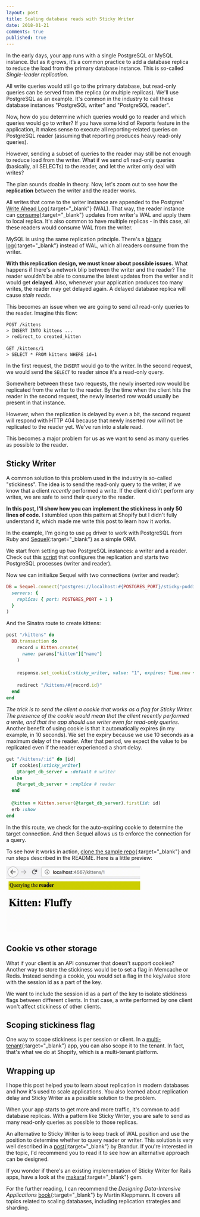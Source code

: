 ```yaml
---
layout: post
title: Scaling database reads with Sticky Writer
date: 2018-01-21
comments: true
published: true
---
```


In the early days, your app runs with a single PostgreSQL or MySQL instance. But as it grows, it’s a common practice to add a database replica to reduce the load from the primary database instance. This is so-called _Single-leader replication_.

All write queries would still go to the primary database, but read-only queries can be served from the replica (or multiple replicas). We'll use PostgreSQL as an example. It's common in the industry to call these database instances "PostgreSQL writer" and "PostgreSQL reader".

Now, how do you determine which queries would go to reader and which queries would go to writer? If you have some kind of Reports feature in the application, it makes sense to execute all reporting-related queries on PostgreSQL reader (assuming that reporting produces heavy read-only queries).

However, sending a subset of queries to the reader may still be not enough to reduce load from the writer. What if we send _all_ read-only queries (basically, all SELECTs) to the reader, and let the writer only deal with writes?

The plan sounds doable in theory. Now, let's zoom out to see how the **replication** between the writer and the reader works.

All writes that come to the writer instance are appended to the Postgres' [Write Ahead Log](https://www.postgresql.org/docs/current/static/wal-intro.html){:target="_blank"} (WAL). That way, the reader instance can [consume](https://www.postgresql.org/docs/10/static/runtime-config-replication.html){:target="_blank"} updates from writer's WAL and apply them to local replica. It's also common to have multiple replicas - in this case, all these readers would consume WAL from the writer.

MySQL is using the same replication principle. There's a [binary log](https://dev.mysql.com/doc/refman/5.7/en/binlog-replication-configuration-overview.html){:target="_blank"} instead of WAL, which all readers consume from the writer.

**With this replication design, we must know about possible issues.** What happens if there's a network blip between the writer and the reader? The reader wouldn't be able to consume the latest updates from the writer and it would get **delayed**. Also, whenever your application produces too many writes, the reader may get delayed again. A delayed database replica will cause _stale reads_.

This becomes an issue when we are going to send _all_ read-only queries to the reader. Imagine this flow:

```
POST /kittens
> INSERT INTO kittens ...
> redirect_to created_kitten

GET /kittens/1
> SELECT * FROM kittens WHERE id=1
```

In the first request, the `INSERT` would go to the writer. In the second request, we would send the `SELECT` to reader since it's a read-only query.

Somewhere between these two requests, the newly inserted row would be replicated from the writer to the reader. By the time when the client hits the reader in the second request, the newly inserted row would usually be present in that instance.

However, when the replication is delayed by even a bit, the second request will respond with HTTP 404 because that newly inserted row will not be replicated to the reader yet. We've run into a stale read.

This becomes a major problem for us as we want to send as many queries as possible to the reader.

## Sticky Writer

A common solution to this problem used in the industry is so-called "stickiness". The idea is to send the read-only query to the writer, if we know that a client _recently_ performed a write. If the client didn't perform any writes, we are safe to send their query to the reader.

**In this post, I'll show how you can implement the stickiness in only 50 lines of code.** I stumbled upon this pattern at Shopify but I didn't fully understand it, which made me write this post to learn how it works.

In the example, I'm going to use `pg` driver to work with PostgreSQL from Ruby and [Sequel](http://sequel.jeremyevans.net/){:target="_blank"} as a simple ORM.

We start from setting up two PostgreSQL instances: a writer and a reader. Check out this [script](https://github.com/kirs/sticky-pudding/blob/master/script/create_cluster) that configures the replication and starts two PostgreSQL processes (writer and reader).

Now we can initialize Sequel with two connections (writer and reader):

```ruby
DB = Sequel.connect("postgres://localhost:#{POSTGRES_PORT}/sticky-pudding",
  servers: {
    replica: { port: POSTGRES_PORT + 1 }
  }
)
```

And the Sinatra route to create kittens:

```ruby
post "/kittens" do
  DB.transaction do
    record = Kitten.create(
      name: params["kitten"]["name"]
    )

    response.set_cookie(:sticky_writer, value: "1", expires: Time.now + STICKY_TIMEOUT)

    redirect "/kittens/#{record.id}"
  end
end
```

*The trick is to send the client a cookie that works as a flag for Sticky Writer. The presence of the cookie would mean that the client recently performed a write, and that the app should use writer even for read-only queries.* Another benefit of using cookie is that it automatically expires (in my example, in 10 seconds). We set the expiry because we use 10 seconds as a maximum delay of the reader. After that period, we expect the value to be replicated even if the reader experienced a short delay.

```ruby
get "/kittens/:id" do |id|
  if cookies[:sticky_writer]
    @target_db_server = :default # writer
  else
    @target_db_server = :replica # reader
  end

  @kitten = Kitten.server(@target_db_server).first(id: id)
  erb :show
end
```

In the this route, we check for the auto-expiring cookie to determine the target connection. And then Sequel allows us to enforce the connection for a query.

To see how it works in action, [clone the sample repo](https://github.com/kirs/sticky-pudding){:target="_blank"} and run steps described in the README. Here is a little preview:

<img src="/assets/post-images/sticky-writer.gif" width="360" height="176" alt="Sticky Writer preview" style="margin: 0 auto;" />

## Cookie vs other storage

What if your client is an API consumer that doesn't support cookies? Another way to store the stickiness would be to set a flag in Memcache or Redis. Instead sending a cookie, you would set a flag in the key/value store with the session id as a part of the key.

We want to include the session id as a part of the key to isolate stickiness flags between different clients. In that case, a write performed by one client won't affect stickiness of other clients.

## Scoping stickiness flag

One way to scope stickiness is per session or client. In a [multi-tenant](https://en.wikipedia.org/wiki/Multitenancy){:target="_blank"} app, you can also scope it to the tenant. In fact, that's what we do at Shopify, which is a multi-tenant platform.

## Wrapping up

I hope this post helped you to learn about replication in modern databases and how it's used to scale applications. You also learned about replication delay and Sticky Writer as a possible solution to the problem.

When your app starts to get more and more traffic, it's common to add database replicas. With a pattern like Sticky Writer, you are safe to send as many read-only queries as possible to those replicas.

An alternative to Sticky Writer is to keep track of WAL position and use the position to determine whether to query reader or writer. This solution is very well described in a [post](https://brandur.org/postgres-reads){:target="_blank"} by Brandur. If you're interested in the topic, I'd recommend you to read it to see how an alternative approach can be designed.

If you wonder if there's an existing implementation of Sticky Writer for Rails apps, have a look at the [makara](https://github.com/taskrabbit/makara){:target="_blank"} gem.

For the further reading, I can recommend the _Designing Data-Intensive Applications_ [book](https://dataintensive.net/){:target="_blank"} by Martin Kleppmann. It covers all topics related to scaling databases, including replication strategies and sharding.
